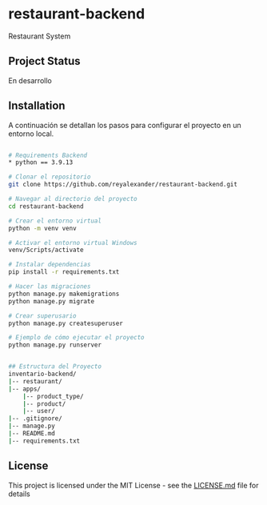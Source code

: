 # restaurant-backend
Restaurant System

## Project Status

En desarrollo

## Installation

A continuación se detallan los pasos para configurar el proyecto en un entorno local.

```bash

# Requirements Backend
* python == 3.9.13

# Clonar el repositorio
git clone https://github.com/reyalexander/restaurant-backend.git

# Navegar al directorio del proyecto
cd restaurant-backend

# Crear el entorno virtual
python -m venv venv

# Activar el entorno virtual Windows
venv/Scripts/activate

# Instalar dependencias
pip install -r requirements.txt

# Hacer las migraciones
python manage.py makemigrations
python manage.py migrate

# Crear superusario
python manage.py createsuperuser

# Ejemplo de cómo ejecutar el proyecto
python manage.py runserver


## Estructura del Proyecto
inventario-backend/
|-- restaurant/
|-- apps/
    |-- product_type/
    |-- product/
    |-- user/
|-- .gitignore/
|-- manage.py
|-- README.md
|-- requirements.txt

```

## License
This project is licensed under the MIT License - see the [LICENSE.md](LICENSE) file for details